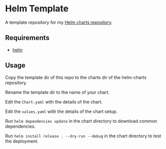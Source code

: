 # Helm Template
A template repository for my [Helm charts repository](https://github.com/krakazyabra/microservices).

## Requirements
- [helm](https://helm.sh/docs/intro/install/)

## Usage
Copy the template dir of this repo to the charts dir of the helm-charts repository.

Rename the template dir to the name of your chart.

Edit the `Chart.yaml` with the details of the chart.

Edit the `values.yaml` with the details of the chart setup.

Run `helm dependencies update` in the chart directory to download common dependencies.

Run `helm install release . --dry-run --debug` in the chart directory to test the deployment.
